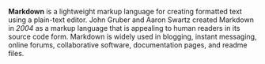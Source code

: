 **Markdown** is a lightweight markup language for creating formatted text using a plain-text editor. John Gruber and Aaron Swartz created Markdown in _2004_ as a markup language that is appealing to human readers in its source code form. Markdown is widely used in blogging, instant messaging, online forums, collaborative software, documentation pages, and readme files.